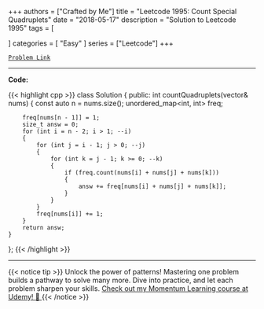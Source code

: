 
+++
authors = ["Crafted by Me"]
title = "Leetcode 1995: Count Special Quadruplets"
date = "2018-05-17"
description = "Solution to Leetcode 1995"
tags = [
    
]
categories = [
    "Easy"
]
series = ["Leetcode"]
+++



[`Problem Link`](https://leetcode.com/problems/count-special-quadruplets/description/)

---

**Code:**

{{< highlight cpp >}}
class Solution {
public:
    int countQuadruplets(vector<int>& nums) {
        const auto n = nums.size();
        unordered_map<int, int> freq;
        
        freq[nums[n - 1]] = 1;
        size_t answ = 0;
        for (int i = n - 2; i > 1; --i)
        {
            for (int j = i - 1; j > 0; --j)
            {
                for (int k = j - 1; k >= 0; --k)
                {
                    if (freq.count(nums[i] + nums[j] + nums[k]))
                    {
                        answ += freq[nums[i] + nums[j] + nums[k]];
                    }
                }
            }
            freq[nums[i]] += 1;
        }
        return answ;
    }
};
{{< /highlight >}}


---


{{< notice tip >}}
Unlock the power of patterns! Mastering one problem builds a pathway to solve many more. Dive into practice, and let each problem sharpen your skills. [Check out my Momentum Learning course at Udemy! 🚀 ](https://www.udemy.com/course/algorithms-and-data-structures-in-cpp/)
{{< /notice >}}

